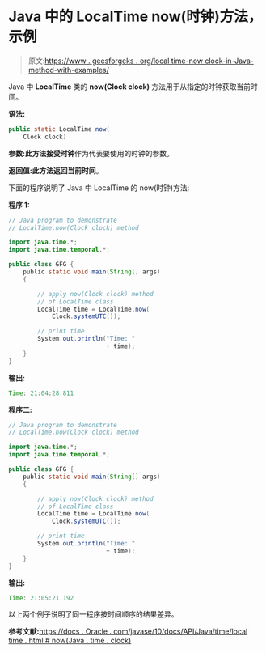 # Java 中的 LocalTime now(时钟)方法，示例

> 原文:[https://www . geesforgeks . org/local time-now clock-in-Java-method-with-examples/](https://www.geeksforgeeks.org/localtime-nowclock-method-in-java-with-examples/)

Java 中 **LocalTime** 类的 **now(Clock clock)** 方法用于从指定的时钟获取当前时间。

**语法:**

```java
public static LocalTime now(
    Clock clock)
```

**参数:**此方法接受**时钟**作为代表要使用的时钟的参数。

**返回值:**此方法返回当前**时间**。

下面的程序说明了 Java 中 LocalTime 的 now(时钟)方法:

**程序 1:**

```java
// Java program to demonstrate
// LocalTime.now(Clock clock) method

import java.time.*;
import java.time.temporal.*;

public class GFG {
    public static void main(String[] args)
    {

        // apply now(Clock clock) method
        // of LocalTime class
        LocalTime time = LocalTime.now(
            Clock.systemUTC());

        // print time
        System.out.println("Time: "
                           + time);
    }
}
```

**输出:**

```java
Time: 21:04:28.811

```

**程序二:**

```java
// Java program to demonstrate
// LocalTime.now(Clock clock) method

import java.time.*;
import java.time.temporal.*;

public class GFG {
    public static void main(String[] args)
    {

        // apply now(Clock clock) method
        // of LocalTime class
        LocalTime time = LocalTime.now(
            Clock.systemUTC());

        // print time
        System.out.println("Time: "
                           + time);
    }
}
```

**输出:**

```java
Time: 21:05:21.192

```

以上两个例子说明了同一程序按时间顺序的结果差异。

**参考文献:**[https://docs . Oracle . com/javase/10/docs/API/Java/time/local time . html # now(Java . time . clock)](https://docs.oracle.com/javase/10/docs/api/java/time/LocalTime.html#now(java.time.Clock))
